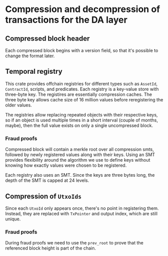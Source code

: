 # Compression and decompression of transactions for the DA layer

## Compressed block header

Each compressed block begins with a version field, so that it's possible to change the format later.

## Temporal registry

This crate provides offchain registries for different types such as `AssetId`, `ContractId`, scripts, and predicates. Each registry is a key-value store with three-byte key. The registires are essentially compression caches. The three byte key allows cache size of 16 million values before reregistering the older values.

The registries allow replacing repeated objects with their respective keys, so if an object
is used multiple times in a short interval (couple of months, maybe), then the full value
exists on only a single uncompressed block.

### Fraud proofs

Compressed block will contain a merkle root over all compression smts, followed by newly registered values along with their keys. Using an SMT provides flexibility around the algorithm we use to define keys without knowing how exactly values were chosen to be registered.

Each registry also uses an SMT. Since the keys are three bytes long, the depth of the SMT is capped at 24 levels. 

## Compression of `UtxoIds`

Since each `UtxoId` only appears once, there's no point in registering them. Instead, they are replaced with `TxPointer` and output index, which are still unique.

### Fraud proofs

During fraud proofs we need to use the `prev_root` to prove that the referenced block height is part of the chain.

